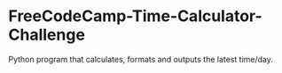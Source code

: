 # FreeCodeCamp-Time-Calculator-Challenge
Python program that calculates, formats and outputs the latest time/day.

